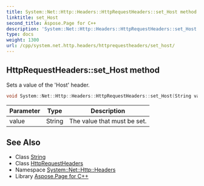 ```yaml
---
title: System::Net::Http::Headers::HttpRequestHeaders::set_Host method
linktitle: set_Host
second_title: Aspose.Page for C++
description: 'System::Net::Http::Headers::HttpRequestHeaders::set_Host method. Sets a value of the ''Host'' header in C++.'
type: docs
weight: 1300
url: /cpp/system.net.http.headers/httprequestheaders/set_host/
---
```

## HttpRequestHeaders::set_Host method


Sets a value of the 'Host' header.

```cpp
void System::Net::Http::Headers::HttpRequestHeaders::set_Host(String value)
```


| Parameter | Type | Description |
| --- | --- | --- |
| value | String | The value that must be set. |

## See Also

* Class [String](../../../system/string/)
* Class [HttpRequestHeaders](../)
* Namespace [System::Net::Http::Headers](../../)
* Library [Aspose.Page for C++](../../../)
